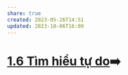 ```yaml
---
share: true
created: 2023-05-26T14:51
updated: 2023-10-06T16:09
---
```


# [1.6 Tìm hiểu tự do](./1.6%20T%C3%ACm%20hi%E1%BB%83u%20t%E1%BB%B1%20do.md)➡️
